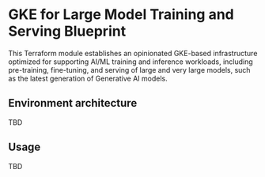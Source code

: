 #  GKE for Large Model Training and Serving Blueprint

This Terraform module establishes an opinionated GKE-based infrastructure optimized for supporting AI/ML training and inference workloads, including pre-training, fine-tuning, and serving of large and very large models, such as the latest generation of Generative AI models.

## Environment architecture

TBD

## Usage

TBD
